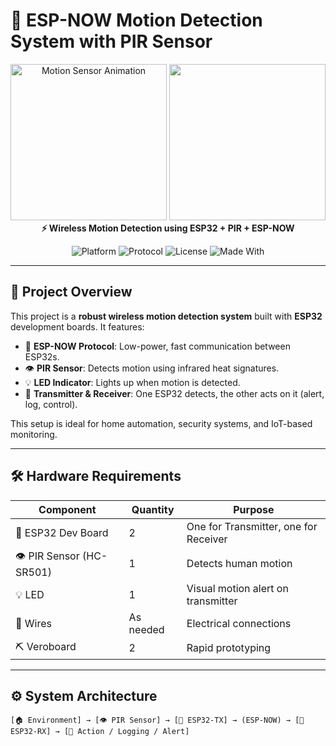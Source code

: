 # 🔧 ESP-NOW Motion Detection System with PIR Sensor

<p align="center">
  <img src="https://media.giphy.com/media/3oEjI5VtIhHvK37WYo/giphy.gif" width="250" alt="Motion Sensor Animation"/>
  <img src="https://upload.wikimedia.org/wikipedia/commons/thumb/f/f6/PIR_motion_detector_module.jpg/640px-PIR_motion_detector_module.jpg" width="250"/>
  <br>
  <strong>⚡️ Wireless Motion Detection using ESP32 + PIR + ESP-NOW</strong>
</p>

<p align="center">
  <img alt="Platform" src="https://img.shields.io/badge/platform-ESP32-blue">
  <img alt="Protocol" src="https://img.shields.io/badge/protocol-ESP--NOW-critical">
  <img alt="License" src="https://img.shields.io/github/license/yourusername/espnow-motion-detector">
  <img alt="Made With" src="https://img.shields.io/badge/Made%20With-C%2B%2B-green">
</p>

---

## 🚀 Project Overview

This project is a **robust wireless motion detection system** built with **ESP32** development boards. It features:

- 📡 **ESP-NOW Protocol**: Low-power, fast communication between ESP32s.
- 👁️ **PIR Sensor**: Detects motion using infrared heat signatures.
- 💡 **LED Indicator**: Lights up when motion is detected.
- 🔀 **Transmitter & Receiver**: One ESP32 detects, the other acts on it (alert, log, control).

This setup is ideal for home automation, security systems, and IoT-based monitoring.

---

## 🛠️ Hardware Requirements

| Component             | Quantity | Purpose                                   |
|-----------------------|----------|-------------------------------------------|
| 🔲 ESP32 Dev Board     | 2        | One for Transmitter, one for Receiver     |
| 👁️ PIR Sensor (HC-SR501)| 1        | Detects human motion                      |
| 💡 LED                | 1        | Visual motion alert on transmitter        |
| 🔌 Wires        | As needed | Electrical connections                    |
| ⛏️ Veroboard | 2        | Rapid prototyping                         |

---

## ⚙️ System Architecture

```plaintext
[🏠 Environment] → [👁️ PIR Sensor] → [📡 ESP32-TX] → (ESP-NOW) → [📡 ESP32-RX] → [🔔 Action / Logging / Alert]
